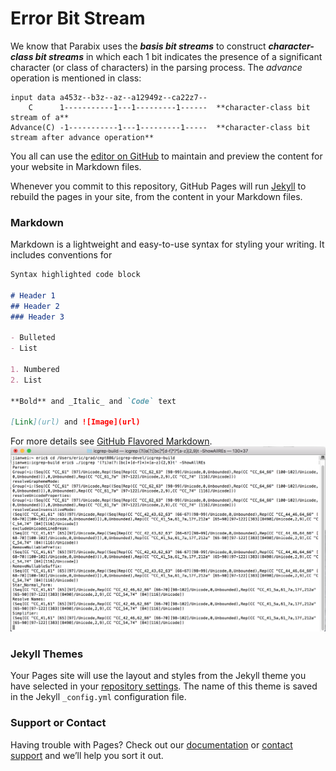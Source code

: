 # Error Bit Stream

We know that Parabix uses the ***basis bit streams*** to construct ***character-class bit streams*** in which each 1 bit indicates the presence of a significant character (or class of characters) in the parsing process. The *advance* operation is mentioned in class:
```
input data a453z--b3z--az--a12949z--ca22z7--
    C      1-----------1---1---------1------  **character-class bit stream of a**
Advance(C) -1-----------1---1---------1-----  **character-class bit stream after advance operation**
```
You all can use the [editor on GitHub](https://github.com/lijianweizhuwei/jianweiCMPT886/edit/master/index.md) to maintain and preview the content for your website in Markdown files.

Whenever you commit to this repository, GitHub Pages will run [Jekyll](https://jekyllrb.com/) to rebuild the pages in your site, from the content in your Markdown files.

### Markdown

Markdown is a lightweight and easy-to-use syntax for styling your writing. It includes conventions for

```markdown
Syntax highlighted code block

# Header 1
## Header 2
### Header 3

- Bulleted
- List

1. Numbered
2. List

**Bold** and _Italic_ and `Code` text

[Link](url) and ![Image](url)
```

For more details see [GitHub Flavored Markdown](https://guides.github.com/features/mastering-markdown/).
![Image](./image/1111111111.png)

### Jekyll Themes

Your Pages site will use the layout and styles from the Jekyll theme you have selected in your [repository settings](https://github.com/lijianweizhuwei/jianweiCMPT886/settings). The name of this theme is saved in the Jekyll `_config.yml` configuration file.

### Support or Contact

Having trouble with Pages? Check out our [documentation](https://help.github.com/categories/github-pages-basics/) or [contact support](https://github.com/contact) and we’ll help you sort it out.
